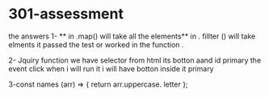 # 301-assessment
the answers
1- ** in .map() will take all the elements**
  in . fillter () will take elments it passed the test or worked in the function .

2- Jquiry function 
we have selector from html its botton aand id primary the event click 
when i will run it i will have botton inside it primary

3-const names (arr) => {
return arr.uppercase. letter
};
